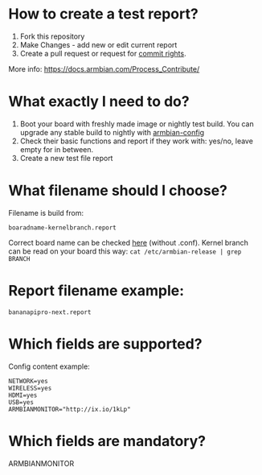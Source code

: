 
# How to create a test report?

1. Fork this repository
2. Make Changes - add new or edit current report
3. Create a pull request or request for [commit rights](https://www.armbian.com/contact).

More info:
https://docs.armbian.com/Process_Contribute/

# What exactly I need to do?
1. Boot your board with freshly made image or nightly test build. You can upgrade any stable build to nightly with [armbian-config](https://docs.armbian.com/User-Guide_Armbian-Config/)
2. Check their basic functions and report if they work with: yes/no, leave empty for in between.
3. Create a new test file report

# What filename should I choose?

Filename is build from:

    boaradname-kernelbranch.report

Correct board name can be checked [here](https://github.com/armbian/build/tree/master/config/boards) (without .conf). Kernel branch can be read on your board this way:
`cat /etc/armbian-release | grep BRANCH`

# Report filename example: 

    bananapipro-next.report

# Which fields are supported?

Config content example:

    NETWORK=yes
    WIRELESS=yes
    HDMI=yes
    USB=yes
    ARMBIANMONITOR="http://ix.io/1kLp"

# Which fields are mandatory?

ARMBIANMONITOR
